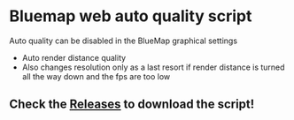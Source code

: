# Bluemap web auto quality script
Auto quality can be disabled in the BlueMap graphical settings

- Auto render distance quality
- Also changes resolution only as a last resort if render distance is turned all the way down and the fps are too low

## Check the [Releases](https://github.com/Bertogim/bluemap-auto-quality/releases) to download the script!